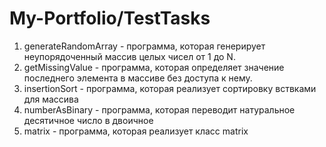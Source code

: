 # My-Portfolio/TestTasks

1. generateRandomArray - программа, которая генерирует неупорядоченный массив целых чисел от 1 до N.
2. getMissingValue - программа, которая определяет значение последнего элемента в массиве без доступа к нему.
3. insertionSort - программа, которая реализует сортировку вствками для массива
4. numberAsBinary - программа, которая переводит натуральное десятичное число в двоичное
5. matrix - программа, которая реализует класс matrix
